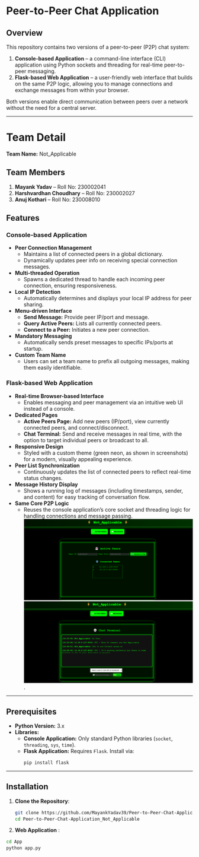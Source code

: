 # Peer-to-Peer Chat Application

## Overview
This repository contains two versions of a peer-to-peer (P2P) chat system:

1. **Console-based Application** – a command-line interface (CLI) application using Python sockets and threading for real-time peer-to-peer messaging.
2. **Flask-based Web Application** – a user-friendly web interface that builds on the same P2P logic, allowing you to manage connections and exchange messages from within your browser.

Both versions enable direct communication between peers over a network without the need for a central server.

---


# Team Detail

**Team Name:** Not_Applicable

## Team Members

1. **Mayank Yadav** – Roll No: 230002041
2. **Harshvardhan Choudhary** – Roll No: 230002027
3. **Anuj Kothari** – Roll No: 230008010
## Features

### Console-based Application
- **Peer Connection Management**
  - Maintains a list of connected peers in a global dictionary.
  - Dynamically updates peer info on receiving special connection messages.
- **Multi-threaded Operation**
  - Spawns a dedicated thread to handle each incoming peer connection, ensuring responsiveness.
- **Local IP Detection**
  - Automatically determines and displays your local IP address for peer sharing.
- **Menu-driven Interface**
  - **Send Message:** Provide peer IP/port and message.  
  - **Query Active Peers:** Lists all currently connected peers.  
  - **Connect to a Peer:** Initiates a new peer connection.
- **Mandatory Messaging**
  - Automatically sends preset messages to specific IPs/ports at startup.
- **Custom Team Name**
  - Users can set a team name to prefix all outgoing messages, making them easily identifiable.

### Flask-based Web Application
- **Real-time Browser-based Interface**
  - Enables messaging and peer management via an intuitive web UI instead of a console.
- **Dedicated Pages**
  - **Active Peers Page:** Add new peers (IP/port), view currently connected peers, and connect/disconnect.  
  - **Chat Terminal:** Send and receive messages in real time, with the option to target individual peers or broadcast to all.
- **Responsive Design**
  - Styled with a custom theme (green neon, as shown in screenshots) for a modern, visually appealing experience.
- **Peer List Synchronization**
  - Continuously updates the list of connected peers to reflect real-time status changes.
- **Message History Display**
  - Shows a running log of messages (including timestamps, sender, and content) for easy tracking of conversation flow.
- **Same Core P2P Logic**
  - Reuses the console application’s core socket and threading logic for handling connections and message passing.
     ![Chat Application Screenshot](Images/Screenshot%202025-02-19%20154937.png)
  ![Chat Application Screenshot](/Images/Screenshot%202025-02-19%20162514.png).

---

## Prerequisites
- **Python Version:** 3.x
- **Libraries:**
  - **Console Application:** Only standard Python libraries (`socket`, `threading`, `sys`, `time`).
  - **Flask Application:** Requires `Flask`. Install via:
    ```bash
    pip install flask
    ```

---

## Installation
1. **Clone the Repository**:
   ```bash
   git clone https://github.com/MayankYadav39/Peer-to-Peer-Chat-Application_Not_Applicable.git
   cd Peer-to-Peer-Chat-Application_Not_Applicable
2. **Web Application**   :
  ```bash
  cd App
  python app.py
  ```

   
